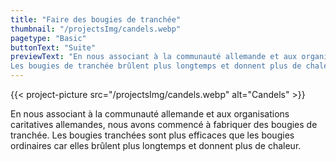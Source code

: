 ```yaml
---
title: "Faire des bougies de tranchée"
thumbnail: "/projectsImg/candels.webp"
pagetype: "Basic"
buttonText: "Suite"
previewText: "En nous associant à la communauté allemande et aux organisations caritatives allemandes, nous avons commencé à fabriquer des bougies de tranchée.
Les bougies de tranchée brûlent plus longtemps et donnent plus de chaleur."
---
```


{{< project-picture src="/projectsImg/candels.webp" alt="Candels" >}}

<div class="text-center container p-6 mx-auto">
En nous associant à la communauté allemande et aux organisations caritatives allemandes, nous avons commencé à fabriquer des bougies de tranchée.
Les bougies tranchées sont plus efficaces que les bougies ordinaires car elles brûlent plus longtemps et donnent plus de chaleur.
</div>
